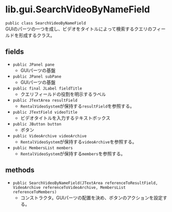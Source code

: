# lib.gui.SearchVideoByNameField
`public class SearchVideoByNameField`  
GUIのパーツの一つを成し、ビデオをタイトルによって検索するクエリのフィールドを形成するクラス。

## fields
- `public JPanel pane`
  - GUIパーツの基盤
- `public JPanel subPane`
  - GUIパーツの基盤
- `public final JLabel fieldTitle`
  - クエリフィールドの役割を明示するラベル
- `public JTextArea resultField`
  - `RentalVideoSystem`が保持する`resultField`を参照する。
- `public JTextField videoTitle`
  - ビデオタイトルを入力するテキストボックス
- `public JButton button`
  - ボタン
- `public VideoArchive videoArchive`
  - `RentalVideoSystem`が保持する`videoArchive`を参照する。
- `public MembersList members`
  - `RentalVideoSystem`が保持する`members`を参照する。

## methods
- `public SearchVideoByNameField(JTextArea referenceToResultField, VideoArchive referenceToVideoArchive, MembersList referenceToMembers)`
  - コンストラクタ。GUIパーツの配置を決め、ボタンのアクションを設定する。
